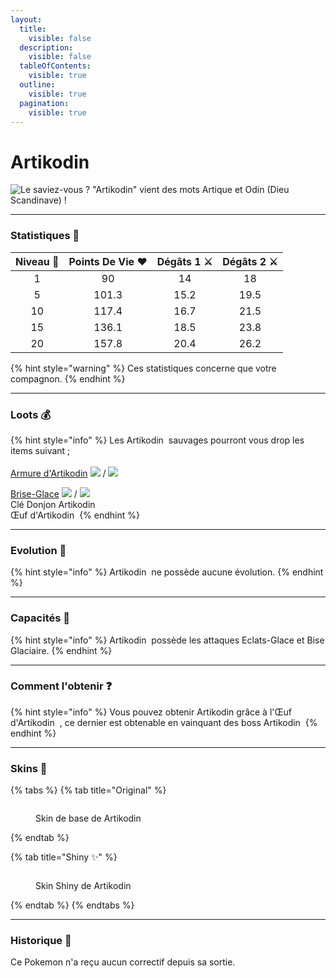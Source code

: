 ```yaml
---
layout:
  title:
    visible: false
  description:
    visible: false
  tableOfContents:
    visible: true
  outline:
    visible: true
  pagination:
    visible: true
---
```


# Artikodin

<img src="../../.gitbook/assets/file.excalidraw (27).svg" alt="Le saviez-vous ? &#x22;Artikodin&#x22; vient des mots Artique et Odin (Dieu Scandinave) !" class="gitbook-drawing">

***

### Statistiques 💠

| Niveau 🧪 | Points De Vie ❤️ | Dégâts 1 ⚔️ | Dégâts 2 ⚔️ |
| :-------: | :--------------: | :---------: | :---------: |
|     1     |        90        |      14     |      18     |
|     5     |       101.3      |     15.2    |     19.5    |
|     10    |       117.4      |     16.7    |     21.5    |
|     15    |       136.1      |     18.5    |     23.8    |
|     20    |       157.8      |     20.4    |     26.2    |

{% hint style="warning" %}
Ces statistiques concerne que votre compagnon.
{% endhint %}

***

### Loots 💰

{% hint style="info" %}
Les Artikodin <img src="../../.gitbook/assets/articuno.png" alt="" data-size="line"> sauvages pourront vous drop les items suivant ; \
\
[Armure d'Artikodin](../../equipement/armures/armure-dartikodin.md)  ![](<../../.gitbook/assets/image (18).png>) / ![](<../../.gitbook/assets/image (19).png>)

[Brise-Glace](../../equipement/armes/brise-glace.md) ![](<../../.gitbook/assets/image (18).png>) / ![](<../../.gitbook/assets/image (19).png>)\
Clé Donjon Artikodin <img src="../../.gitbook/assets/image (33).png" alt="" data-size="line">\
Œuf d'Artikodin <img src="../../.gitbook/assets/image (30).png" alt="" data-size="line">
{% endhint %}

***

### Evolution 🔆

{% hint style="info" %}
Artikodin <img src="../../.gitbook/assets/articuno.png" alt="" data-size="line"> ne possède aucune évolution.
{% endhint %}

***

### Capacités  🏹

{% hint style="info" %}
Artikodin <img src="../../.gitbook/assets/articuno.png" alt="" data-size="line"> possède les attaques Eclats-Glace et Bise Glaciaire.
{% endhint %}

***

### Comment l'obtenir ❓

{% hint style="info" %}
Vous pouvez obtenir Artikodin<img src="../../.gitbook/assets/articuno.png" alt="" data-size="line"> grâce à l'Œuf d'Artikodin <img src="../../.gitbook/assets/image (30).png" alt="" data-size="line"> , ce dernier est obtenable en vainquant des boss Artikodin <img src="../../.gitbook/assets/articuno.png" alt="" data-size="line">
{% endhint %}

***

### Skins 🎨

{% tabs %}
{% tab title="Original" %}
<figure><img src="../../.gitbook/assets/articuno (4).png" alt=""><figcaption><p>Skin de base de Artikodin</p></figcaption></figure>
{% endtab %}

{% tab title="Shiny ✨" %}
<figure><img src="../../.gitbook/assets/articunoshiny.png" alt=""><figcaption><p>Skin Shiny de Artikodin</p></figcaption></figure>
{% endtab %}
{% endtabs %}

***

### Historique 📖&#x20;

Ce Pokemon n'a reçu aucun correctif depuis sa sortie.
